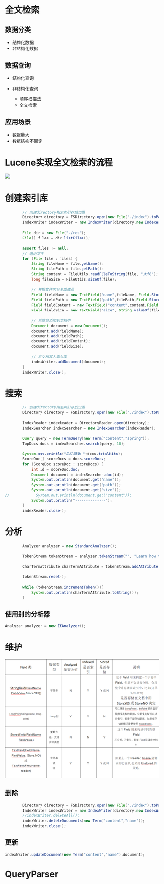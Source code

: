 # 全文检索

## 数据分类

- 结构化数据
- 非结构化数据

## 数据查询

- 结构化查询
- 非结构化查询

  - 顺序扫描法
  - 全文检索

## 应用场景

- 数据量大
- 数据结构不固定

# Lucene实现全文检索的流程

![](https://img-blog.csdnimg.cn/20190322170318574.png?x-oss-process=image/watermark,type_ZmFuZ3poZW5naGVpdGk,shadow_10,text_aHR0cHM6Ly9ibG9nLmNzZG4ubmV0L3phaG5namlhbGlhbmc=,size_16,color_FFFFFF,t_70)

# 创建索引库

```java
        // 创建directory指定索引存放位置
        Directory directory = FSDirectory.open(new File("./index").toPath());
        IndexWriter indexWriter = new IndexWriter(directory,new IndexWriterConfig());

        File dir = new File("./res");
        File[] files = dir.listFiles();

        assert files != null;
        // 遍历文件
        for (File file : files) {
            String fileName = file.getName();
            String filePath = file.getPath();
            String content = FileUtils.readFileToString(file, "utf8");
            long fileSize = FileUtils.sizeOf(file);
            
            // 根据文件内容生成成员
            Field fieldName = new TextField("name",fileName, Field.Store.YES);
            Field fieldPath = new TextField("path",filePath,Field.Store.YES);
            Field fieldContent = new TextField("content",content,Field.Store.YES);
            Field fieldSize = new TextField("size", String.valueOf(fileSize),Field.Store.YES);

            // 将成员添加到文档中
            Document document = new Document();
            document.add(fieldName);
            document.add(fieldPath);
            document.add(fieldContent);
            document.add(fieldSize);

            // 将文档写入索引库
            indexWriter.addDocument(document);
        }
        indexWriter.close();
```

# 搜索

```java
        // 创建directory指定索引存放位置
        Directory directory = FSDirectory.open(new File("./index").toPath());

        IndexReader indexReader = DirectoryReader.open(directory);
        IndexSearcher indexSearcher = new IndexSearcher(indexReader);

        Query query = new TermQuery(new Term("content","spring"));
        TopDocs docs = indexSearcher.search(query, 10);

        System.out.println("总记录数:"+docs.totalHits);
        ScoreDoc[] scoreDocs = docs.scoreDocs;
        for (ScoreDoc scoreDoc : scoreDocs) {
            int id = scoreDoc.doc;
            Document document = indexSearcher.doc(id);
            System.out.println(document.get("name"));
            System.out.println(document.get("path"));
            System.out.println(document.get("size"));
//            System.out.println(document.get("content"));
            System.out.println("--------------");
        }
        indexReader.close();
```

# 分析

```java
        Analyzer analyzer = new StandardAnalyzer();

        TokenStream tokenStream = analyzer.tokenStream("", "Learn how to create a web page with Spring MVC.");

        CharTermAttribute charTermAttribute = tokenStream.addAttribute(CharTermAttribute.class);

        tokenStream.reset();

        while (tokenStream.incrementToken()){
            System.out.println(charTermAttribute.toString());
        }
```

## 使用别的分析器

```java
Analyzer analyzer = new IKAnalyzer();
```

# 维护

![批注 2019-09-02 211421](/assets/批注%202019-09-02%20211421.png)

## 删除

```java
        Directory directory = FSDirectory.open(new File("./index").toPath());
        IndexWriter indexWriter = new IndexWriter(directory,new IndexWriterConfig());
        //indexWriter.deleteAll();
        indexWriter.deleteDocuments(new Term("content","name"));
        indexWriter.close();
```

## 更新

```java
indexWriter.updateDocument(new Term("content","name"),document);
```

# QueryParser



